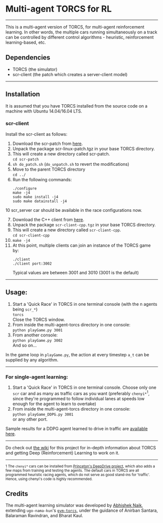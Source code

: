 # Multi-agent TORCS for RL
---

This is a multi-agent version of TORCS, for multi-agent reinforcement learning. In other words, the multiple cars running simultaneously on a track can be controlled by different control algorithms - heuristic, reinforcement learning-based, etc.


## Dependencies

- TORCS 		(the simulator)
- scr-client 	(the patch which creates a server-client model)

---

## Installation

It is assumed that you have TORCS installed from the source code on a machine with Ubuntu 14.04/16.04 LTS.

### scr-client

Install the scr-client as follows:

1.	Download the scr-patch from [here](https://sourceforge.net/projects/cig/files/SCR%20Championship/Server%20Linux/2.1/scr-linux-patch.tgz/download).
2.	Unpack the package scr-linux-patch.tgz in your base TORCS directory.
3.	This will create a new directory called scr-patch.     
    `cd scr-patch`
4.	`sh do_patch.sh` (`do_unpatch.sh` to revert the modifications)     
5.	Move to the parent TORCS directory    
    `cd ../`
6.	Run the following commands:
    ```
    ./configure    
    make -j4    
    sudo make install -j4    
    sudo make datainstall -j4    
    ```

10 scr_server car should be available in the race configurations now.

7.	Download the C++ client from [here](https://sourceforge.net/projects/cig/files/SCR%20Championship/Client%20C%2B%2B/2.0/).
8.	Unpack the package `scr-client-cpp.tgz` in your base TORCS directory.
9.	This will create a new directory called `scr-client-cpp`.     
    `cd scr-client-cpp`
10.	`make -j4`
11.	At this point, multiple clients can join an instance of the TORCS game by:
    ```
    ./client    
    ./client port:3002
    ```
	Typical values are between 3001 and 3010 (3001 is the default)


---

## Usage:

1. 	Start a 'Quick Race' in TORCS in one terminal console (with the n agents being `scr_*`)    
    `torcs`    
    Close the TORCS window.
2. 	From inside the multi-agent-torcs directory in one console:    
    `python playGame.py 3001`
3. 	From another console:    
    `python playGame.py 3002`    
	And so on...

In the game loop in `playGame.py`, the action at every timestep `a_t` can be supplied by any algorithm.

---

### For single-agent learning:

1.   Start a 'Quick Race' in TORCS in one terminal console. Choose only one `scr` car and as many as traffic cars as you want (preferably `chenyi*`<sup>1</sup>, since they're programmed to follow individual lanes at speeds low enough for the agent to learn to overtake)
2.  From inside the multi-agent-torcs directory in one console:    
    `python playGame_DDPG.py 3001`    
    or any other port.

Sample results for a DDPG agent learned to drive in traffic are [available here](https://www.youtube.com/playlist?list=PL64VfM4ZEjDvlALjskRm0g4Tfay14_I2r).

---

Do check out [the wiki](https://github.com/abhisheknaik96/MultiAgentTORCS/wiki) for this project for in-depth information about TORCS and getting Deep (Reinforcement) Learning to work on it.

--- 

<sub>1 The `chenyi*` cars can be installed from [Princeton's DeepDrive project](http://deepdriving.cs.princeton.edu/), which also adds a few maps from training and testing the agents. The default cars in TORCS are all programmed heuristic racing agents, which do not serve as good stand-ins for 'traffic'. Hence, using chenyi's code is highly recommended. </sub>

## Credits

The multi-agent learning simulator was developed by [Abhishek Naik](http://abhisheknaik96.github.io), extending `ugo-nama-kun`'s [`gym-torcs`](ugo-nama-kun), under the guidance of Anirban Santara, Balaraman Ravindran, and Bharat Kaul.
